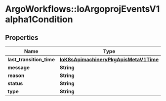 # ArgoWorkflows::IoArgoprojEventsV1alpha1Condition

## Properties
Name | Type | Description | Notes
------------ | ------------- | ------------- | -------------
**last_transition_time** | [**IoK8sApimachineryPkgApisMetaV1Time**](IoK8sApimachineryPkgApisMetaV1Time.md) |  | [optional] 
**message** | **String** |  | [optional] 
**reason** | **String** |  | [optional] 
**status** | **String** |  | [optional] 
**type** | **String** |  | [optional] 


